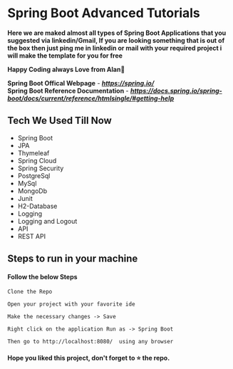 
# Spring Boot Advanced Tutorials

**Here we are maked almost all types of Spring Boot Applications that you suggested via linkedin/Gmail, If you are looking something that is out of the box then just ping me in linkedin or mail with your required project i will make the template for you for free**

**Happy Coding always  Love from Alan**💖

**Spring Boot Offical Webpage** - ***https://spring.io/*** <br>
**Spring Boot Reference Documentation** - ***https://docs.spring.io/spring-boot/docs/current/reference/htmlsingle/#getting-help***

## Tech We Used Till Now

- Spring Boot
- JPA
- Thymeleaf
- Spring Cloud
- Spring Security
- PostgreSql
- MySql
- MongoDb
- Junit
- H2-Database
- Logging
- Logging and Logout
- API
- REST API


## Steps to run in your machine

#### Follow the below Steps
```
Clone the Repo

Open your project with your favorite ide

Make the necessary changes -> Save

Right click on the application Run as -> Spring Boot

Then go to http://localhost:8080/  using any browser
```




#### Hope you liked this project, don't forget to ⭐ the repo.
